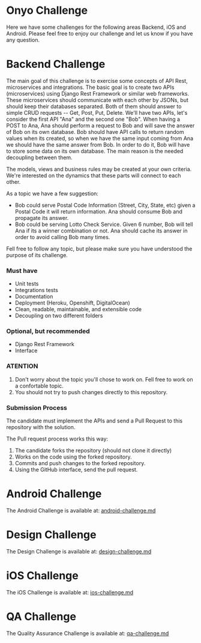 # Onyo Challenge #

Here we have some challenges for the following areas Backend, iOS and Android. Please feel free to enjoy our challenge and let us know if you have any question.

# Backend Challenge #

The main goal of this challenge is to exercise some concepts of API Rest, microservices and integrations. The basic goal is to create two APIs (microservices) using Django Rest Framework or similar web frameworks. These microservices should communicate with each other by JSONs, but should keep their databases separated. Both of them should answer to simple CRUD requests -- Get, Post, Put, Delete. We'll have two APIs, let's consider the first API "Ana" and the second one "Bob". When having a POST to Ana, Ana should perform a request to Bob and will save the answer of Bob on its own database. Bob should have API calls to return random values when its created, so when we have the same input coming from Ana we should have the same answer from Bob. In order to do it, Bob will have to store some data on its own database. The main reason is the needed decoupling between them.

The models, views and business rules may be created at your own criteria. We're interested on the dynamics that these parts will connect to each other.

As a topic we have a few suggestion:
- Bob could serve Postal Code Information (Street, City, State, etc) given a Postal Code it will return information. Ana should consume Bob and propagate its answer.
- Bob could be serving Lotto Check Service. Given 6 number, Bob will tell Ana if its a winner combination or not. Ana should cache its answer in order to avoid calling Bob many times.

Fell free to follow any topic, but please make sure you have understood the purpose of its challenge.

### **Must have** ###

* Unit tests
* Integrations tests
* Documentation
* Deployment (Heroku, Openshift, DigitalOcean)
* Clean, readable, maintainable, and extensible code 
* Decoupling on two different folders

### **Optional, but recommended** ###

* Django Rest Framework 
* Interface

### **ATENTION** ###
1. Don't worry about the topic you'll chose to work on. Fell free to work on a confortable topic.
2. You should not try to push changes directly to this repository.

### **Submission Process** ###
The candidate must implement the APIs and send a Pull Request to this repository with the solution.

The Pull request process works this way:

1. The candidate forks the repository (should not clone it directly)
2. Works on the code using the forked repository.
3. Commits and push changes to the forked repository.
4. Using the GitHub interface, send the pull request.

# Android Challenge #

The Android Challenge is available at: [android-challenge.md](https://github.com/Onyo/onyo-challenges/blob/master/android-challenge.md)

# Design Challenge #

The Design Challenge is available at: [design-challenge.md](https://github.com/Onyo/onyo-challenges/blob/master/design-challenge.md)

# iOS Challenge #

The iOS Challenge is available at: [ios-challenge.md](https://github.com/Onyo/onyo-challenges/blob/master/ios-challenge.md)

# QA Challenge #

The Quality Assurance Challenge is available at: [qa-challenge.md](https://github.com/Onyo/onyo-challenges/blob/master/qa-challenge.md)

